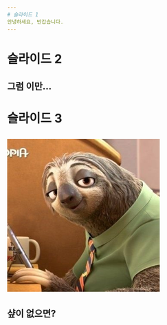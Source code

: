 ```yaml
---
# 슬라이드 1
안녕하세요, 반갑습니다.
---
```

# 슬라이드 2
그럼 이만...
---
# 슬라이드 3
![Alt text](/zoo.jpg)
---
샾이 없으면?
---

